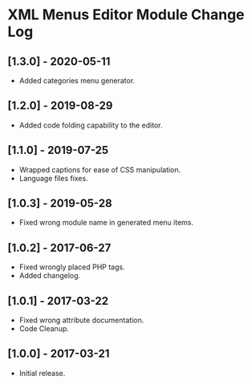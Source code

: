 
# XML Menus Editor Module Change Log

## [1.3.0] - 2020-05-11

- Added categories menu generator.

## [1.2.0] - 2019-08-29

- Added code folding capability to the editor.

## [1.1.0] - 2019-07-25

- Wrapped captions for ease of CSS manipulation.
- Language files fixes.

## [1.0.3] - 2019-05-28

- Fixed wrong module name in generated menu items.

## [1.0.2] - 2017-06-27

- Fixed wrongly placed PHP tags.
- Added changelog.

## [1.0.1] - 2017-03-22

- Fixed wrong attribute documentation.
- Code Cleanup.

## [1.0.0] - 2017-03-21

- Initial release.
